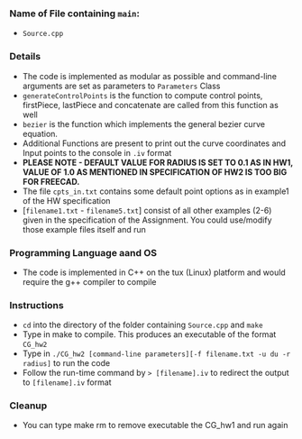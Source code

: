 ### Name of File containing `main`: 
* `Source.cpp`

### Details
* The code is implemented as modular as possible and command-line arguments are set as parameters to `Parameters` Class
* `generateControlPoints` is the function to compute control points, firstPiece, lastPiece and concatenate are called from this function as well
* `bezier` is the function which implements the general bezier curve equation.
* Additional Functions are present to print out the curve coordinates and Input points to the console in `.iv` format
* **PLEASE NOTE - DEFAULT VALUE FOR RADIUS IS SET TO 0.1 AS IN HW1, VALUE OF 1.0 AS MENTIONED IN SPECIFICATION OF HW2 IS TOO BIG FOR FREECAD.**
* The file `cpts_in.txt` contains some default point options as in example1 of the HW specification
* [`filename1.txt` - `filename5.txt`] consist of all other examples (2-6) given in the specification of the Assignment. You could use/modify those example files itself and run

### Programming Language aand OS
* The code is implemented in C++ on the tux (Linux) platform and would require the g++ compiler to compile

### Instructions
* `cd` into the directory of the folder containing `Source.cpp` and `make`
* Type in make to compile. This produces an executable of the format `CG_hw2`
* Type in `./CG_hw2 [command-line parameters][-f filename.txt -u du -r radius]` to run the code
* Follow the run-time command by `> [filename].iv` to redirect the output to `[filename].iv` format

### Cleanup
* You can type make rm to remove executable the CG_hw1 and run again
